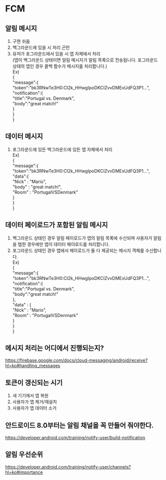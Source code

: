 # FCM

## 알림 메시지
1. 구현 쉬움
2. 백그라운드에 있을 시 처리 곤란
3. 유저가 포그라운드에서 있을 시 앱 자체에서 처리
<br />(앱이 백그라운드 상태이면 알림 메시지가 알림 목록으로 전송됩니다. 포그라운드 상태의 앱인 경우 콜백 함수가 메시지를 처리합니다.)
<br />Ex)
<br />{
  <br />"message":{
    <br />"token":"bk3RNwTe3H0:CI2k_HHwgIpoDKCIZvvDMExUdFQ3P1...",
    <br />"notification":{
      <br />"title":"Portugal vs. Denmark",
      <br />"body":"great match!"
    <br />}
  <br />}
<br />}

## 데이터 메시지
1. 포그라운드에 있든 백그라운드에 있든 앱 자체에서 처리
<br />Ex) 
<br />{
  <br />"message":{
    <br />"token":"bk3RNwTe3H0:CI2k_HHwgIpoDKCIZvvDMExUdFQ3P1...",
    <br />"data":{
      <br />"Nick" : "Mario",
      <br />"body" : "great match!",
      <br />"Room" : "PortugalVSDenmark"
    <br />}
  <br />}
<br />}

## 데이터 페이로드가 포함된 알림 메시지
1. 백그라운드 상태인 경우 알림 페이로드가 앱의 알림 목록에 수신되며 사용자가 알림을 탭한 경우에만 앱이 데이터 페이로드를 처리합니다.
2. 포그라운드 상태인 경우 앱에서 페이로드가 둘 다 제공되는 메시지 객체를 수신합니다.
<br />Ex)
<br />{
  <br />"message":{
    <br />"token":"bk3RNwTe3H0:CI2k_HHwgIpoDKCIZvvDMExUdFQ3P1...",
    <br />"notification":{
      <br />"title":"Portugal vs. Denmark",
      <br />"body":"great match!"
    <br />},
    <br />"data" : {
      <br />"Nick" : "Mario",
      <br />"Room" : "PortugalVSDenmark"
    <br />}
  <br />}
<br />}

## 메시지 처리는 어디에서 진행되는지? 
https://firebase.google.com/docs/cloud-messaging/android/receive?hl=ko#handling_messages

## 토큰이 갱신되는 시기
1. 새 기기에서 앱 복원
2. 사용자가 앱 제거/재설치
3. 사용자가 앱 데이터 소거

## 안드로이드 8.0부터는 알림 채널을 꼭 만들어 줘야한다.
https://developer.android.com/training/notify-user/build-notification

## 알림 우선순위
https://developer.android.com/training/notify-user/channels?hl=ko#importance


